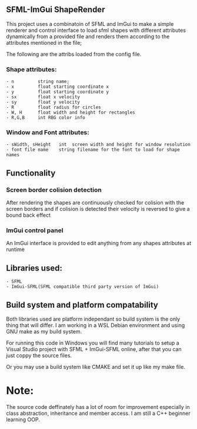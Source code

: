 
## SFML-ImGui ShapeRender

This project uses a combinatoin of SFML and ImGui to make a simple renderer and control interface to load sfml shapes with different attributes dynamically from a provided file and renders them according to the attributes mentioned in the file;

The following are the attribs loaded from the config file.

### Shape attributes:

    - n         string name;
    - x         float starting coordinate x
    - y         float starting coordinate y
    - sx        float x velocity
    - sy        float y velocity
    - R         float radius for circles
    - W, H      float width and height for rectangles
    - R,G,B     int RBG color info

### Window and Font attributes:
    - sWidth, sHeight   int  screen width and height for window resolution
    - font file name    string filename for the font to load for shape names

## Functionality

### Screen border colision detection

After rendering the shapes are continuously checked for colision with the screen borders and if colision is detected their velocity is reversed to give a bound back effect

### ImGui control panel

An ImGui interface is provided to edit anything from any shapes attributes at runtime

## Libraries used:

    - SFML          
    - ImGui-SFML(SFML compatible third party version of ImGui)  

## Build system and platform compatability

Both libraries used are platform independant so build system is the only thing that will differ.
I am working in a WSL Debian environment and using GNU make as my build system.

For running this code in Windows you will find many tutorials to setup a Visual Studio project with SFML + ImGui-SFML online,
after that you can just coppy the source files.

Or you may use a build system like CMAKE and set it up like my make file.

# Note:

The source code deffinately has a lot of room for improvement especially in class abstraction, inheritance and member access. I am still a C++ beginner learning OOP.
